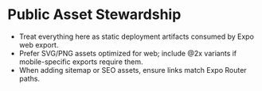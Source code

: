 # Public Asset Stewardship

- Treat everything here as static deployment artifacts consumed by Expo web export.
- Prefer SVG/PNG assets optimized for web; include @2x variants if mobile-specific exports require them.
- When adding sitemap or SEO assets, ensure links match Expo Router paths.
